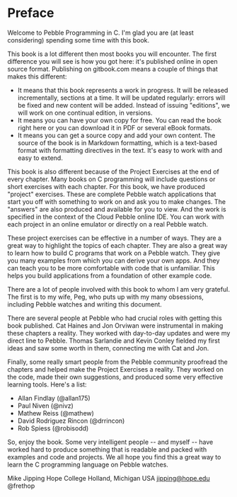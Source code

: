 Preface
=======
Welcome to Pebble Programming in C.  I'm glad you are (at least considering) spending some time with this book.

This book is a lot different then most books you will encounter.  The first difference you will see is how you got here: it's published online in open source format.  Publishing on gitbook.com means a couple of things that makes this different:
* It means that this book represents a work in progress.  It will be released incrementally, sections at a time.  It will be updated regularly: errors will be fixed and new content will be added.  Instead of issuing "editions", we will work on one continual edition, in versions.
* It means you can have your own copy for free.  You can read the book right here or you can download it in PDF or several eBook formats.
* It means you can get a source copy and add your own content.  The source of the book is in Markdown formatting, which is a text-based format with formatting directives in the text.  It's easy to work with and easy to extend.

This book is also different because of the Project Exercises at the end of every chapter.  Many books on C programming will include questions or short exercises with each chapter.  For this book, we have produced "project" exercises.  These are complete Pebble watch applications that start you off with something to work on and ask you to make changes.  The "answers" are also produced and available for you to view.  And the work is specified in the context of the Cloud Pebble online IDE.  You can work with each project in an online emulator or directly on a real Pebble watch.

These project exercises can be effective in a number of ways.  They are a great way to highlight the topics of each chapter.  They are also a great way to learn how to build C programs that work on a Pebble watch.  They give you many examples from which you can derive your own apps.  And they can teach you to be more comfortable with code that is unfamiliar.  This helps you build applications from a foundation of other example code.

There are a lot of people involved with this book to whom I am very grateful. The first is to my wife, Peg, who puts up with my many obsessions, including Pebble watches and writing this document.

There are several people at Pebble who had crucial roles with getting this book published.  Cat Haines and Jon Orviwan were instrumental in making these chapters a reality.  They worked with day-to-day  updates and were my direct line to Pebble.  Thomas Sarlandie and Kevin Conley fielded my first ideas and saw some worth in them, connecting me with Cat and Jon.  

Finally, some really smart people from the Pebble community proofread the chapters and helped make the Project Exercises a reality.  They worked on the code, made their own suggestions, and produced some very effective learning tools.  Here's a list:
* Allan Findlay (@allan175)
* Paul Niven (@nivz)
* Mathew Reiss (@mathew)
* David Rodriguez Rincon (@drrincon)
* Rob Spiess (@robisodd)

So, enjoy the book.  Some very intelligent people -- and myself -- have worked hard to produce something that is readable and packed with examples and code and projects.  We all hope you find this a great way to learn the C programming language on Pebble watches.

Mike Jipping
Hope College
Holland, Michigan USA
jipping@hope.edu
@frethop